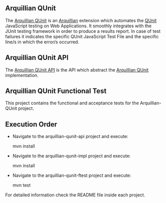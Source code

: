 ## Arquillian QUnit
The [Arquillian QUnit](https://github.com/tolis-e/arquillian-qunit) is an [Arquillian](http://arquillian.org/) extension which automates the [QUnit](http://qunitjs.com/) JavaScript testing on Web Applications. It smoothly integrates with the JUnit testing framework in order to produce a results report. In case of test failures it indicates the specific QUnit JavaScript Test File and the specific line/s in which the error/s occurred.

## Arquillian QUnit API
The [Arquillian QUnit API](https://github.com/tolis-e/arquillian-qunit/tree/master/arquillian-qunit-api) is the API which abstract the [Arquillian QUnit](https://github.com/tolis-e/arquillian-qunit/tree/master/arquillian-qunit-impl) implementation.

## Arquillian QUnit Functional Test
This project contains the functional and acceptance tests for the Arquillian-QUnit project.

## Execution Order

* Navigate to the arquillian-qunit-api project and execute:

    mvn install

* Navigate to the arquillian-qunit-impl project and execute:

    mvn install

* Navigate to the arquillian-qunit-ftest project and execute:

    mvn test

For detailed information check the README file inside each project.

